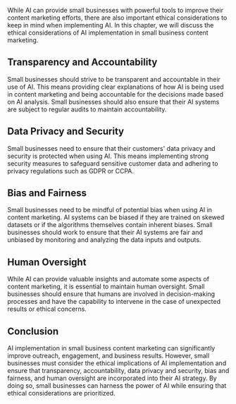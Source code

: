 
While AI can provide small businesses with powerful tools to improve their content marketing efforts, there are also important ethical considerations to keep in mind when implementing AI. In this chapter, we will discuss the ethical considerations of AI implementation in small business content marketing.

Transparency and Accountability
-------------------------------

Small businesses should strive to be transparent and accountable in their use of AI. This means providing clear explanations of how AI is being used in content marketing and being accountable for the decisions made based on AI analysis. Small businesses should also ensure that their AI systems are subject to regular audits to maintain accountability.

Data Privacy and Security
-------------------------

Small businesses need to ensure that their customers' data privacy and security is protected when using AI. This means implementing strong security measures to safeguard sensitive customer data and adhering to privacy regulations such as GDPR or CCPA.

Bias and Fairness
-----------------

Small businesses need to be mindful of potential bias when using AI in content marketing. AI systems can be biased if they are trained on skewed datasets or if the algorithms themselves contain inherent biases. Small businesses should work to ensure that their AI systems are fair and unbiased by monitoring and analyzing the data inputs and outputs.

Human Oversight
---------------

While AI can provide valuable insights and automate some aspects of content marketing, it is essential to maintain human oversight. Small businesses should ensure that humans are involved in decision-making processes and have the capability to intervene in the case of unexpected results or ethical concerns.

Conclusion
----------

AI implementation in small business content marketing can significantly improve outreach, engagement, and business results. However, small businesses must consider the ethical implications of AI implementation and ensure that transparency, accountability, data privacy and security, bias and fairness, and human oversight are incorporated into their AI strategy. By doing so, small businesses can harness the power of AI while ensuring that ethical considerations are prioritized.
